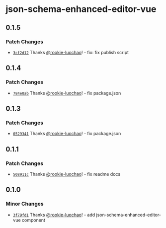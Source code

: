 # json-schema-enhanced-editor-vue

## 0.1.5

### Patch Changes

- [`3cf2d12`](https://github.com/rookie-luochao/json-schema-editor/commit/3cf2d12afb85c34c5ee4f6eb3d89f33140c78292) Thanks [@rookie-luochao](https://github.com/rookie-luochao)! - fix: fix publish script

## 0.1.4

### Patch Changes

- [`784e0ab`](https://github.com/rookie-luochao/json-schema-editor/commit/784e0ab2a69ad6652cf5119b5fac77fc8e87663e) Thanks [@rookie-luochao](https://github.com/rookie-luochao)! - fix package.json

## 0.1.3

### Patch Changes

- [`0529341`](https://github.com/rookie-luochao/json-schema-editor/commit/0529341f5f93bbf972509718ad8f4eff1ed1baa9) Thanks [@rookie-luochao](https://github.com/rookie-luochao)! - fix package.json

## 0.1.1

### Patch Changes

- [`508911c`](https://github.com/rookie-luochao/json-schema-editor/commit/508911c7f22e676e98400d606a1cdaa5933a15da) Thanks [@rookie-luochao](https://github.com/rookie-luochao)! - fix readme docs

## 0.1.0

### Minor Changes

- [`3f79fd1`](https://github.com/rookie-luochao/json-schema-editor/commit/3f79fd16b57c48daeedbf5add5382a6abcb48afb) Thanks [@rookie-luochao](https://github.com/rookie-luochao)! - add json-schema-enhanced-editor-vue component
